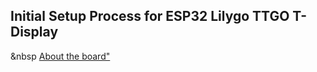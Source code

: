 ## Initial Setup Process for ESP32 Lilygo TTGO T-Display
&nbsp
<a href= "https://www.lilygo.cc/products/lilygo%C2%AE-ttgo-t-display-1-14-inch-lcd-esp32-control-board"> About the board"</a>
